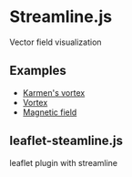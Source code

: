 # Streamline.js

Vector field visualization


## Examples

+ [Karmen's vortex](http://tattii.github.io/streamline.js/examples/karman.html)
+ [Vortex](http://tattii.github.io/streamline.js/examples/vortex.html)
+ [Magnetic field](http://tattii.github.io/streamline.js/examples/magnetic.html)

## leaflet-steamline.js

leaflet plugin with streamline
